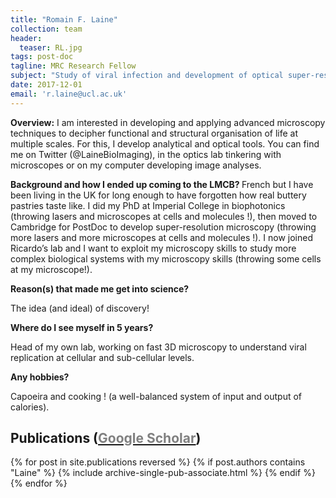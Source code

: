 ```yaml
---
title: "Romain F. Laine"
collection: team
header:
  teaser: RL.jpg
tags: post-doc
tagline: MRC Research Fellow
subject: "Study of viral infection and development of optical super-resolution microscopy"
date: 2017-12-01
email: 'r.laine@ucl.ac.uk'
---
```


<p align= "justify">
  
<p> <b>Overview:</b>
I am interested in developing and applying advanced microscopy techniques to decipher functional and structural organisation of life at multiple scales. For this, I develop analytical and optical tools. You can find me on Twitter (@LaineBioImaging), in the optics lab tinkering with microscopes or on my computer developing image analyses. </p>

 
<p> <b>Background and how I ended up coming to the LMCB? </b>
French but I have been living in the UK for long enough to have forgotten how real buttery pastries taste like. I did my PhD at Imperial College in biophotonics (throwing lasers and microscopes at cells and molecules !), then moved to Cambridge for PostDoc to develop super-resolution microscopy (throwing more lasers and more microscopes at cells and molecules !). I now joined Ricardo’s lab and I want to exploit my microscopy skills to study more complex biological systems with my microscopy skills (throwing some cells at my microscope!).</p>
 
<p> <b>Reason(s) that made me get into science?</b>
 
The idea (and ideal) of discovery!</p>

<p><b>Where do I see myself in 5 years?</b>
 
Head of my own lab, working on fast 3D microscopy to understand viral replication at cellular and sub-cellular levels.</p>
 
<p><b>Any hobbies?</b>
 
Capoeira and cooking ! (a well-balanced system of input and output of calories). </p>


<p align= "justify">
<h2> Publications (<a href="https://scholar.google.com/citations?user=eNRcCNEAAAAJ&hl=en"><span style="color:gray">Google Scholar</span></a>)</h2>
{% for post in site.publications reversed %}
  {% if post.authors contains "Laine" %}
    {% include archive-single-pub-associate.html %}
  {% endif %}
{% endfor %}


[myTwitter]: https://twitter.com/LaineBioImaging

